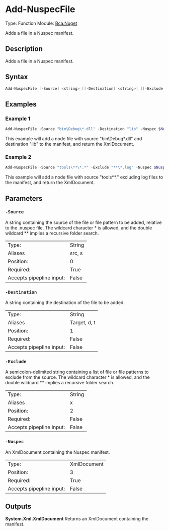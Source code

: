 # Add-NuspecFile
Type: Function
Module: [Bca.Nuget](../ReadMe.md)

Adds a file in a Nuspec manifest.
## Description
Adds a file in a Nuspec manifest.
## Syntax
```powershell
Add-NuspecFile [-Source] <string> [[-Destination] <string>] [[-Exclude] <string>] [-Nuspec] <xml> [<CommonParameters>]
```
## Examples
### Example 1
```powershell
Add-NuspecFile -Source "bin\Debug\*.dll" -Destination "lib" -Nuspec $NuspecManifest
```
This example will add a node file with source "bin\Debug\*.dll" and destination "lib" to the manifest, and return the XmlDocument.
### Example 2
```powershell
Add-NuspecFile -Source "tools\**\*.*" -Exclude "**\*.log" -Nuspec $NuspecManifest
```
This example will add a node file with source "tools\**\*.*" excluding log files to the manifest, and return the XmlDocument.
## Parameters
### `-Source`
A string containing the source of the file or file pattern to be added, relative to the .nuspec file.
The wildcard character * is allowed, and the double wildcard ** implies a recursive folder search.

| | |
|:-|:-|
|Type:|String|
|Aliases|src, s|
|Position:|0|
|Required:|True|
|Accepts pipepline input:|False|

### `-Destination`
A string containing the destination of the file to be added.

| | |
|:-|:-|
|Type:|String|
|Aliases|Target, d, t|
|Position:|1|
|Required:|False|
|Accepts pipepline input:|False|

### `-Exclude`
A semicolon-delimited string containing a list of file or file patterns to exclude from the source.
The wildcard character * is allowed, and the double wildcard ** implies a recursive folder search.

| | |
|:-|:-|
|Type:|String|
|Aliases|x|
|Position:|2|
|Required:|False|
|Accepts pipepline input:|False|

### `-Nuspec`
An XmlDocument containing the Nuspec manifest.

| | |
|:-|:-|
|Type:|XmlDocument|
|Position:|3|
|Required:|True|
|Accepts pipepline input:|False|

## Outputs
**System.Xml.XmlDocument**
Returns an XmlDocument containing the manifest.
